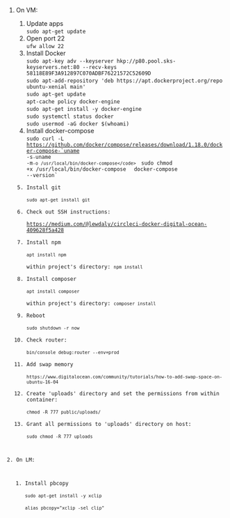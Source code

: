 1. On VM:  
   1. Update apps  
   `sudo apt-get update`  
   2. Open port 22  
   `ufw allow 22`  
   3. Install Docker  
   `sudo apt-key adv --keyserver hkp://p80.pool.sks-keyservers.net:80 --recv-keys 58118E89F3A912897C070ADBF76221572C52609D`  
   `sudo apt-add-repository 'deb https://apt.dockerproject.org/repo ubuntu-xenial main'`  
   `sudo apt-get update`  
   `apt-cache policy docker-engine`  
   `sudo apt-get install -y docker-engine`  
   `sudo systemctl status docker`  
   `sudo usermod -aG docker $(whoami)`  
   4. Install docker-compose  
   <code>sudo curl -L https://github.com/docker/compose/releases/download/1.18.0/docker-compose-`uname -s`-`uname -m` -o /usr/local/bin/docker-compose</code>  
   `sudo chmod +x /usr/local/bin/docker-compose`  
   `docker-compose --version`
   5. Install git  
   `sudo apt-get install git`    
   6. Check out SSH instructions:  
   https://medium.com/@lewdaly/circleci-docker-digital-ocean-409628f5a428  
   7. Install npm  
   `apt install npm`  
   within project's directory: `npm install`  
   8. Install composer  
   `apt install composer`  
   within project's directory: `composer install`  
   9. Reboot  
   `sudo shutdown -r now`  
   10. Check router:    
   `bin/console debug:router --env=prod`  
   11. Add swap memory    
   `https://www.digitalocean.com/community/tutorials/how-to-add-swap-space-on-ubuntu-16-04`  
   12. Create 'uploads' directory and set the permissions from within container:    
   `chmod -R 777 public/uploads/`
   13. Grant all permissions to 'uploads' directory on host:    
   `sudo chmod -R 777 uploads`


2. On LM:  
   1. Install pbcopy  
   `sudo apt-get install -y xclip`  
   `alias pbcopy="xclip -sel clip"`
 
